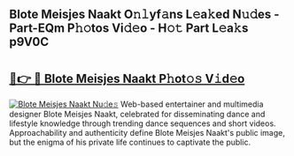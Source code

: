 ## Blote Meisjes Naakt O𝚗𝚕yf𝚊ns L𝚎a𝚔ed N𝚞𝚍es - Part-EQm P𝚑𝚘tos Vi𝚍𝚎o - H𝚘𝚝 Part L𝚎a𝚔s p9V0C

# <h2><a href="http://kfejxnb.oniu.top/?m=Blote+Meisjes+Naakt">🔗👉 🔴 Blote Meisjes Naakt P𝚑ot𝚘𝚜 V𝚒d𝚎o</a></h2>

[![Blote Meisjes Naakt Nu𝚍e𝚜](https://i.imgur.com/0qMVB7G.gif)](http://kfejxnb.oniu.top/?m=Blote+Meisjes+Naakt)
Web-based entertainer and multimedia designer Blote Meisjes Naakt, celebrated for disseminating dance and lifestyle knowledge through trending dance sequences and short videos. Approachability and authenticity define Blote Meisjes Naakt's public image, but the enigma of his private life continues to captivate the public.  
